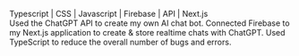 Typescript | CSS | Javascript | Firebase | API | Next.js	
Used the ChatGPT API to create my own AI chat bot.
Connected Firebase to my Next.js application to create & store realtime chats with ChatGPT.
Used TypeScript to reduce the overall number of bugs and errors.
